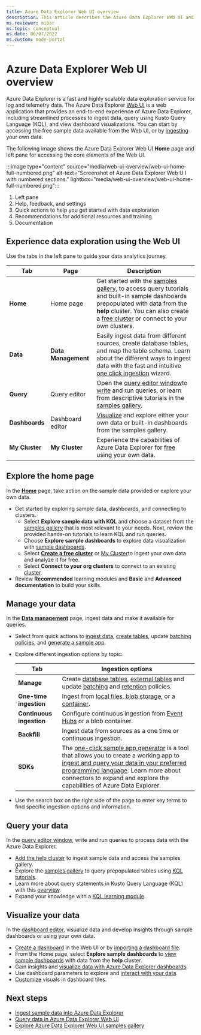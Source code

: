 ```yaml
---
title: Azure Data Explorer Web UI overview
description: This article describes the Azure Data Explorer Web UI and the home page properties. 
ms.reviewer: mibar
ms.topic: conceptual
ms.date: 06/07/2022
ms.custom: mode-portal
---
```


# Azure Data Explorer Web UI overview

Azure Data Explorer is a fast and highly scalable data exploration service for log and telemetry data. The Azure Data Explorer [Web UI](https://dataexplorer.azure.com) is a web application that provides an end-to-end experience of Azure Data Explorer, including streamlined processes to ingest data, query using Kusto Query Language (KQL), and view dashboard visualizations. You can start by accessing the free sample data available from the Web UI, or by [ingesting](ingest-data-overview.md) your own data.

The following image shows the Azure Data Explorer Web UI **Home** page and left pane for accessing the core elements of the Web UI.

:::image type="content" source="media/web-ui-overview/web-ui-home-full-numbered.png" alt-text="Screenshot of Azure Data Explorer Web U I with numbered sections." lightbox="media/web-ui-overview/web-ui-home-full-numbered.png":::

1. Left pane 
1. Help, feedback, and settings
1. Quick actions to help you get started with data exploration
1. Recommendations for additional resources and training
1. Documentation

## Experience data exploration using the Web UI

Use the tabs in the left pane to guide your data analytics journey.

| Tab | Page  |Description  |
|---------|---------|----------|
| **Home**  | Home page |  Get started with the [samples gallery](web-ui-samples-gallery.md), to access query tutorials and built-in sample dashboards prepopulated with data from the **help** cluster. You can also create a [free cluster](https://dataexplorer.azure.com/freecluster) or connect to your own clusters.        |
| **Data** | **Data Management**     |  Easily ingest data from different sources, create database tables, and map the table schema. Learn about the different ways to ingest data with the fast and intuitive [one click ingestion](ingest-data-one-click.md) wizard.   |
| **Query** | Query editor   | Open the [query editor window](https://dataexplorer.azure.com)to [write](write-queries.md) and run queries, or learn from descriptive tutorials in the [samples gallery](https://dataexplorer.azure.com/clusters/help).        |
| **Dashboards** | Dashboard editor    | [Visualize](azure-data-explorer-dashboards.md) and explore either your own data or built-in dashboards from the samples gallery.        |
| **My Cluster**     |  **My Cluster**      |Experience the capabilities of Azure Data Explorer for [free](start-for-free-web-ui.md) using your own data.

## Explore the home page

In the **[Home](https://dataexplorer.azure.com/home)** page, take action on the sample data provided or explore your own data.

- Get started by exploring sample data, dashboards, and connecting to clusters.
  - Select **Explore sample data with KQL** and choose a dataset from the [samples gallery](web-ui-samples-gallery.md) that is most relevant to your needs. Next, review the provided hands-on tutorials to learn KQL and run queries.
  - Choose **Explore sample dashboards** to explore data visualization with [sample dashboards](web-ui-samples-gallery.md#explore-sample-dashboards).
  - Select [**Create a free cluster**](https://dataexplorer.azure.com/freecluster) or [My Cluster](https://dataexplorer.azure.com/freecluster)to ingest your own data and analyze it for free.
  -  Select **Connect to your org clusters** to connect to an existing [cluster](web-query-data.md#add-clusters).
- Review **Recommended** learning modules and **Basic** and **Advanced documentation** to build your skills.

## Manage your data

In the **[Data management](https://dataexplorer.azure.com/oneclick)** page, ingest data and make it available for queries.

- Select from quick actions to [ingest data](https://dataexplorer.azure.com/oneclick/ingest?sourceType=file), [create tables](https://dataexplorer.azure.com/oneclick/createtable), update [batching policies](https://dataexplorer.azure.com/oneclick/updateTableBatchingPolicy), and [generate a sample app](https://dataexplorer.azure.com/oneclick/generatecode?sourceType=file).
- Explore different ingestion options by topic:

    |Tab  |Ingestion options  |
    |---------|---------|
    |**Manage**     | Create [database tables](https://dataexplorer.azure.com/oneclick/createtable), [external tables](external-table.md) and update [batching](/azure/data-explorer/kusto/management/batchingpolicy) and [retention](/azure/data-explorer/kusto/management/retentionpolicy) policies.      |
    |**One-time ingestion**    | Ingest from [local files, blob storage](/azure/data-explorer/ingest-data-one-click), or a [container](/azure/data-explorer//one-click-ingestion-new-table).      |
    |**Continuous ingestion**     | Configure continuous ingestion from [Event Hubs](/azure/data-explorer/one-click-event-hub) or a blob container.        |
    |**Backfill**     |  Ingest data from sources as a one time or continuous ingestion.       |
    |**SDKs**     |  The [one-click sample app generator](https://dataexplorer.azure.com/oneclick/generatecode?programingLang=Python) is a tool that allows you to create a working app to [ingest and query your data in your preferred programming language](sample-app-generator-one-click.md). Learn more about connectors to expand and explore the capabilities of Azure Data Explorer.    |

- Use the search box on the right side of the page to enter key terms to find specific ingestion options and information.

## Query your data

 In the [query editor window](https://dataexplorer.azure.com/), write and run queries to process data with the Azure Data Explorer.

- [Add the help cluster](web-query-data.md#add-clusters) to ingest sample data and access the samples gallery.
- Explore the [samples gallery](web-ui-samples-gallery.md) to query prepopulated tables using [KQL tutorials](web-ui-samples-gallery.md#explore-sample-data-with-kql-tutorials).
- Learn more about query statements in Kusto Query Language (KQL) with this [overview](/azure/data-explorer/kusto/query/).
- Expand your knowledge with a [KQL learning module](/learn/modules/write-first-query-kusto-query-language/).

## Visualize your data

In the [dashboard editor](https://dataexplorer.azure.com/dashboards), visualize data and develop insights through sample dashboards or using your own data.

- [Create a dashboard](azure-data-explorer-dashboards.md#create-a-dashboard) in the Web UI or by [importing a dashboard file](azure-data-explorer-dashboards.md#to-create-new-dashboard-from-a-file).
- From the Home page, select **Explore sample dashboards** to [view sample dashboards](web-ui-samples-gallery.md#explore-sample-dashboards) with data from the **help** cluster.
- Gain insights and [visualize data with Azure Data Explorer dashboards](azure-data-explorer-dashboards.md).
- Use dashboard parameters to explore and [interact with your data](dashboard-parameters.md#interact-with-your-data-using-cross-filter).
- [Customize](dashboard-customize-visuals.md#customize-azure-data-explorer-dashboard-visuals) visuals in dashboard tiles.

## Next steps

- [Ingest sample data into Azure Data Explorer](ingest-sample-data.md)
- [Query data in Azure Data Explorer Web UI](web-query-data.md)
- [Explore Azure Data Explorer Web UI samples gallery](web-ui-samples-gallery.md)
